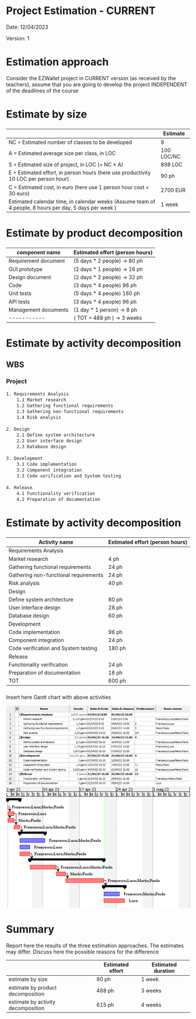 # Project Estimation - CURRENT
Date: 12/04/2023

Version: 1


# Estimation approach
Consider the EZWallet  project in CURRENT version (as received by the teachers), assume that you are going to develop the project INDEPENDENT of the deadlines of the course
# Estimate by size
### 
|             | Estimate                        |             
| ----------- | ------------------------------- |  
| NC = Estimated number of classes to be developed | 9 |             
| A = Estimated average size per class, in LOC     | 100 LOC/NC | 
| S = Estimated size of project, in LOC (= NC * A) | 898 LOC |
| E = Estimated effort, in person hours (here use productivity 10 LOC per person hour)  | 90 ph |   
| C = Estimated cost, in euro (here use 1 person hour cost = 30 euro) | 2700 EUR | 
| Estimated calendar time, in calendar weeks (Assume team of 4 people, 8 hours per day, 5 days per week ) | 1 week |               

# Estimate by product decomposition
### 

|         component name    | Estimated effort (person hours)   |             
| ----------- | ------------------------------- | 
| Requirement document | (5 days * 2 people) -> 80 ph |
| GUI prototype | (2 days * 1 people) -> 16 ph |
| Design document | (2 days * 2 people) -> 32 ph |
| Code | (3 days * 4 people) 96 ph |
| Unit tests | (5 days * 4 people) 160 ph |
| API tests | (3 days * 4 people) 96 ph |
| Management documents | (1 day * 1 person) -> 8 ph  |
| ----------- | ( TOT = 488 ph ) -> 3 weeks |


# Estimate by activity decomposition

## WBS 

### Project

    1. Requirements Analysis
        1.1 Market research
        1.2 Gathering functional requirements
        1.3 Gathering non-functional requirements
        1.4 Risk analysis

    2. Design
        2.1 Define system architecture
        2.2 User interface design
        2.3 Database design

    3. Development
        3.1 Code implementation
        3.2 Component integration
        3.3 Code verification and System testing

    4. Release
        4.1 Functionality verification
        4.2 Preparation of documentation

# Estimate by activity decomposition
### 
|         Activity name    | Estimated effort (person hours)   |             
| ----------- | ------------------------------- | 
| Requirements Analysis |  |
| Market research | 4 ph |
| Gathering functional requirements | 24 ph |
| Gathering non-functional requirements | 24 ph |
| Risk analysis | 40 ph |
| Design | |
| Define system architecture | 80 ph |
| User interface design | 28 ph |
| Database design | 60 ph |
| Development |  |
| Code implementation | 96 ph |
| Component integration | 24 ph |
| Code verification and System testing | 180 ph |
| Release |  |
| Functionality verification | 24 ph |
| Preparation of documentation | 16 ph |
| TOT | 600 ph |

###
Insert here Gantt chart with above activities

![Gantt chart](images/WBS_Gantt_chart_EstimationV1.png)
![Gantt chart](images/Gantt_chart_EstimationV1.png)

# Summary

Report here the results of the three estimation approaches. The  estimates may differ. Discuss here the possible reasons for the difference

|             | Estimated effort                        |   Estimated duration |          
| ----------- | ------------------------------- | ---------------|
| estimate by size | 90 ph | 1 week |
| estimate by product decomposition | 488 ph | 3 weeks |
| estimate by activity decomposition | 615 ph | 4 weeks |
